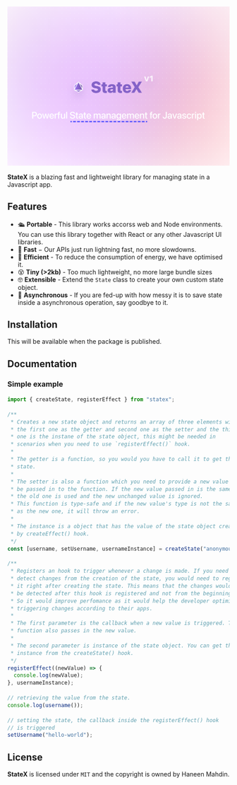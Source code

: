 <!-- <img height="300px" src="https://github.com/TruelinesHQ/statex/blob/main/resources/banner.png" alt="Banner" /> -->

<img src="resources/banner.png" alt="Banner" />

<br />

**StateX** is a blazing fast and lightweight library for managing state in a Javascript app.

## Features

- 🛳 **Portable** - This library works accorss web and Node environments. You can use this library together with React or any other Javascript UI libraries.
- 💨 **Fast** − Our APIs just run lightning fast, no more slowdowns.
- 🔋 **Efficient** - To reduce the consumption of energy, we have optimised it.
- 😵 **Tiny (>2kb)** - Too much lightweight, no more large bundle sizes
- 🤓 **Extensible** - Extend the `State` class to create your own custom state object.
- 🫥 **Asynchronous** - If you are fed-up with how messy it is to save state inside a asynchronous operation, say goodbye to it.

## Installation

This will be available when the package is published.

## Documentation

### Simple example

```ts
import { createState, registerEffect } from "statex";

/**
 * Creates a new state object and returns an array of three elements with
 * the first one as the getter and second one as the setter and the third
 * one is the instane of the state object, this might be needed in
 * scenarios when you need to use `registerEffect()` hook.
 *
 * The getter is a function, so you would you have to call it to get the
 * state.
 *
 * The setter is also a function which you need to provide a new value to
 * be passed in to the function. If the new value passed in is the same as
 * the old one is used and the new unchanged value is ignored.
 * This function is type-safe and if the new value's type is not the same
 * as the new one, it will throw an error.
 *
 * The instance is a object that has the value of the state object created
 * by createEffect() hook.
 */
const [username, setUsername, usernameInstance] = createState("anonymous");

/**
 * Registers an hook to trigger whenever a change is made. If you need to
 * detect changes from the creation of the state, you would need to register
 * it right after creating the state. This means that the changes would only
 * be detected after this hook is registered and not from the beginning.
 * So it would improve perfomance as it would help the developer optimise
 * triggering changes according to their apps.
 *
 * The first parameter is the callback when a new value is triggered. This
 * function also passes in the new value.
 *
 * The second parameter is instance of the state object. You can get the
 * instance from the createState() hook.
 */
registerEffect((newValue) => {
  console.log(newValue);
}, usernameInstance);

// retrieving the value from the state.
console.log(username());

// setting the state, the callback inside the registerEffect() hook
// is triggered
setUsername("hello-world");
```

## License

**StateX** is licensed under `MIT` and the copyright is owned by Haneen Mahdin.
